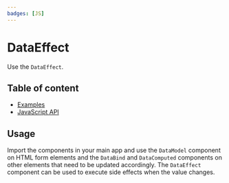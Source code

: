 ```yaml
---
badges: [JS]
---
```


# DataEffect <Badges :texts="$frontmatter.badges" />

Use the `DataEffect`.

## Table of content

- [Examples](./examples.md)
- [JavaScript API](./js-api.md)

## Usage

Import the components in your main app and use the `DataModel` component on HTML form elements and the `DataBind` and `DataComputed` components on other elements that need to be updated accordingly. The `DataEffect` component can be used to execute side effects when the value changes.

<PreviewPlayground
  :html="() => import('./stories/basic.twig')"
  :script="() => import('./stories/app.js?raw')"
  />
